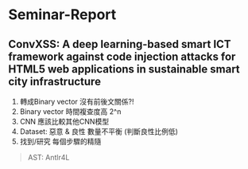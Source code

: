 # Seminar-Report
## ConvXSS: A deep learning-based smart ICT framework against code injection attacks for HTML5 web applications in sustainable smart city infrastructure
1. 轉成Binary vector 沒有前後文關係?!
2. Binary vector 時間複查度高 2^n
3. CNN 應該比較其他CNN模型
4. Dataset: 惡意 & 良性 數量不平衡
(判斷良性比例低)
5. 找到/研究 每個步驟的精隨

> AST: Antlr4L
